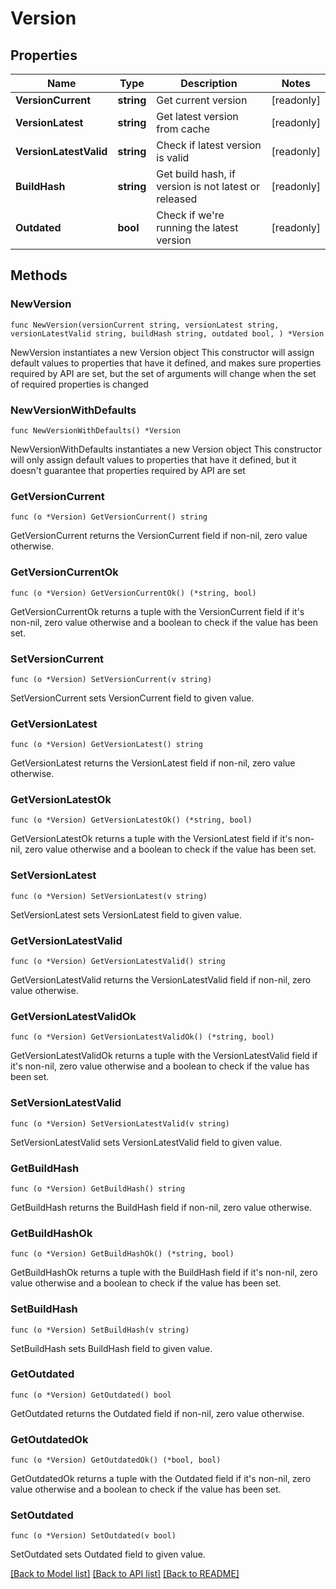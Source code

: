 # Version

## Properties

Name | Type | Description | Notes
------------ | ------------- | ------------- | -------------
**VersionCurrent** | **string** | Get current version | [readonly] 
**VersionLatest** | **string** | Get latest version from cache | [readonly] 
**VersionLatestValid** | **string** | Check if latest version is valid | [readonly] 
**BuildHash** | **string** | Get build hash, if version is not latest or released | [readonly] 
**Outdated** | **bool** | Check if we&#39;re running the latest version | [readonly] 

## Methods

### NewVersion

`func NewVersion(versionCurrent string, versionLatest string, versionLatestValid string, buildHash string, outdated bool, ) *Version`

NewVersion instantiates a new Version object
This constructor will assign default values to properties that have it defined,
and makes sure properties required by API are set, but the set of arguments
will change when the set of required properties is changed

### NewVersionWithDefaults

`func NewVersionWithDefaults() *Version`

NewVersionWithDefaults instantiates a new Version object
This constructor will only assign default values to properties that have it defined,
but it doesn't guarantee that properties required by API are set

### GetVersionCurrent

`func (o *Version) GetVersionCurrent() string`

GetVersionCurrent returns the VersionCurrent field if non-nil, zero value otherwise.

### GetVersionCurrentOk

`func (o *Version) GetVersionCurrentOk() (*string, bool)`

GetVersionCurrentOk returns a tuple with the VersionCurrent field if it's non-nil, zero value otherwise
and a boolean to check if the value has been set.

### SetVersionCurrent

`func (o *Version) SetVersionCurrent(v string)`

SetVersionCurrent sets VersionCurrent field to given value.


### GetVersionLatest

`func (o *Version) GetVersionLatest() string`

GetVersionLatest returns the VersionLatest field if non-nil, zero value otherwise.

### GetVersionLatestOk

`func (o *Version) GetVersionLatestOk() (*string, bool)`

GetVersionLatestOk returns a tuple with the VersionLatest field if it's non-nil, zero value otherwise
and a boolean to check if the value has been set.

### SetVersionLatest

`func (o *Version) SetVersionLatest(v string)`

SetVersionLatest sets VersionLatest field to given value.


### GetVersionLatestValid

`func (o *Version) GetVersionLatestValid() string`

GetVersionLatestValid returns the VersionLatestValid field if non-nil, zero value otherwise.

### GetVersionLatestValidOk

`func (o *Version) GetVersionLatestValidOk() (*string, bool)`

GetVersionLatestValidOk returns a tuple with the VersionLatestValid field if it's non-nil, zero value otherwise
and a boolean to check if the value has been set.

### SetVersionLatestValid

`func (o *Version) SetVersionLatestValid(v string)`

SetVersionLatestValid sets VersionLatestValid field to given value.


### GetBuildHash

`func (o *Version) GetBuildHash() string`

GetBuildHash returns the BuildHash field if non-nil, zero value otherwise.

### GetBuildHashOk

`func (o *Version) GetBuildHashOk() (*string, bool)`

GetBuildHashOk returns a tuple with the BuildHash field if it's non-nil, zero value otherwise
and a boolean to check if the value has been set.

### SetBuildHash

`func (o *Version) SetBuildHash(v string)`

SetBuildHash sets BuildHash field to given value.


### GetOutdated

`func (o *Version) GetOutdated() bool`

GetOutdated returns the Outdated field if non-nil, zero value otherwise.

### GetOutdatedOk

`func (o *Version) GetOutdatedOk() (*bool, bool)`

GetOutdatedOk returns a tuple with the Outdated field if it's non-nil, zero value otherwise
and a boolean to check if the value has been set.

### SetOutdated

`func (o *Version) SetOutdated(v bool)`

SetOutdated sets Outdated field to given value.



[[Back to Model list]](../README.md#documentation-for-models) [[Back to API list]](../README.md#documentation-for-api-endpoints) [[Back to README]](../README.md)


